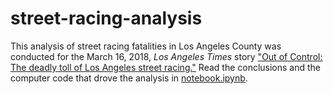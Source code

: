 # street-racing-analysis

This analysis of street racing fatalities in Los Angeles County was conducted for the March 16, 2018, _Los Angeles Times_ story ["Out of Control: The deadly toll of Los Angeles street racing."](http://www.latimes.com/projects/la-me-street-racing/) Read the conclusions and the computer code that drove the analysis in [notebook.ipynb](./notebook.ipynb).
